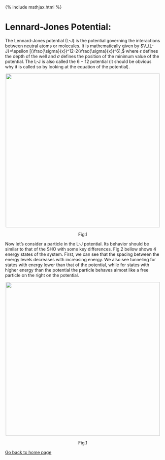{% include mathjax.html %}

# Lennard-Jones Potential:

The Lennard-Jones potential (L-J) is the potential governing the interactions between neutral atoms or molecules. It is mathematically given by 
$V_{L-J}=\epsilon [(\frac{\sigma}{x})^12-2(\frac{\sigma}{x})^6],$
where $\epsilon$ defines the depth of the well and $\sigma$ defines the position of the minimum value of the potential. The L-J is also called the $6-12$ potential (it should be obvious why it is called so by looking at the equation of the potential). 

<p align="center"><img src="https://user-images.githubusercontent.com/35305574/38685872-fdb1e002-3e40-11e8-9f1f-7eb1684b6168.jpg" width="500"></p>
<p align="center">Fig.1</p>

Now let’s consider a particle in the L-J potential. Its behavior should be similar to that of the SHO with some key differences. Fig.2 bellow shows 4 energy states of the system. First, we can see that the spacing between the energy levels decreases with increasing energy. We also see tunneling for states with energy lower than that of the potential, while for states with higher energy than the potential the particle behaves almost like a free particle on the right on the potential.

<p align="center"><img src="
https://user-images.githubusercontent.com/35305574/38686711-fb03b298-3e42-11e8-8a31-97726c7fc8d0.jpg" width="500"></p>
<p align="center">Fig.1</p>


[Go back to home page](/README.md)

